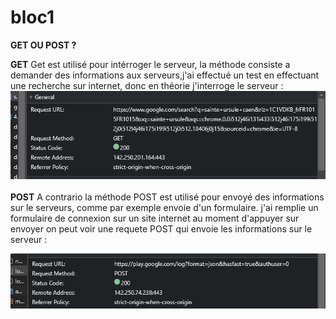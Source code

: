 # bloc1

**GET OU POST ?**

**GET**
Get est utilisé pour intérroger le serveur, la méthode consiste a demander des informations aux serveurs,j'ai effectué un test
en effectuant une recherche sur internet, donc en théorie j'interroge le serveur : ![Image](GETexemple.png)
\
\
**POST**
A contrario la méthode POST est utilisé pour envoyé des informations sur le serveurs, comme par exemple envoie d'un formulaire.
j'ai remplie un formulaire de connexion sur un site internet au moment d'appuyer sur envoyer on peut voir une requete POST 
qui envoie les informations sur le serveur :

![Image](POSTexemple.png)
